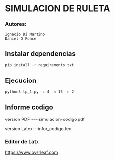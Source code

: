 # SIMULACION DE RULETA
### Autores: 
    Ignacio Di Martino
    Daniel O Ponce
## Instalar dependencias
```bash
pip install -r requirements.txt
```

## Ejecucion
```bash
python3 tp_1.py -c 4 -n 15 -e 2
```

## Informe codigo 
version PDF ----simulacion-codigo.pdf

version Latex---infor_codigo.tex
### Editor de Latx
https://www.overleaf.com
